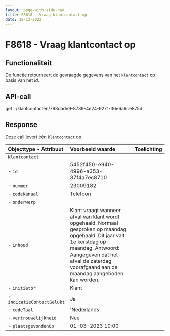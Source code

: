 ```yaml
---
layout: page-with-side-nav
title: F8618 - Vraag klantcontact op
date: 18-12-2023
---
```


# F8618 - Vraag klantcontact op

## Functionaliteit

De functie retourneert de gevraagde gegevens van het `klantcontact` op basis van het *id*.

## API-call

get ../klantcontacten/793dade9-8739-4e24-9271-36e6a6ce875d

## Response 

Deze call levert één `klantcontact` op. 

| Objecttype - Attribuut | Voorbeeld waarde | Toelichting |
| :----------- | :----------- | :----------- |
| `Klantcontact` | | |
| - `id` | 5452f450-e940-4996-a353-37f4a7ec8710 | |
| - `nummer` | 23009182 | |
| - `codeKanaal` | Telefoon | | 
| - `onderwerp` |  | |
| - `inhoud` | Klant vraagt wanneer afval van klant wordt opgehaald. Normaal gesproken op maandag opgehaald. Dit jaar valt 1e kerstdag op maandag. Antwoord: Aangegeven dat het afval de zaterdag voorafgaand aan de maandag aangeboden kan worden. | |
| - `initiator` | Klant | |
| - `indicatieContactGelukt` | Ja | |
| - `codeTaal` | 'Nederlands` | |
| - `vertrouwelijkheid` | Nee | |
| - `plaatsgevondenOp` | 01-03-2023 10:00 | |
